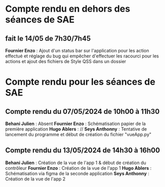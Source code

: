 # Compte rendu en dehors des séances de SAE

## fait le 14/05 de 7h30/7h45

**Fournier Enzo** : Ajout d'un status bar sur l'application pour les action effectué et réglage du bug qui empêcher d'effectuer les racourci pour les actions et ajout des fichiers de Style QSS dans un dossier

# Compte rendu pour les séances de SAE

## Compte rendu du 07/05/2024 de 10h00 à 11h30

**Behani Julien** : Absent
**Fournier Enzo** : Schématisation papier de la première application
**Hugo Ablers** : //
**Seys Anthonny** : Tentative de lancement du programme et début de création du fichier "vueApp.py"

## Compte rendu du 13/05/2024 de 14h30 à 16h00

**Behani Julien** : Création de la vue de l'app 1 & début de création du contrôleur
**Fournier Enzo** : Création de la vue de l'app 1
**Hugo Ablers** : Schématisation via figma de la seconde application
**Seys Anthonny** : Création de la vue de l'app 2